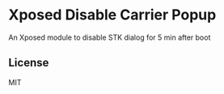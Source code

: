 # Xposed Disable Carrier Popup
An Xposed module to disable STK dialog for 5 min after boot

## License
MIT

